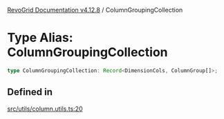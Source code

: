 [RevoGrid Documentation v4.12.8](README.md) / ColumnGroupingCollection

# Type Alias: ColumnGroupingCollection

```ts
type ColumnGroupingCollection: Record<DimensionCols, ColumnGroup[]>;
```

## Defined in

[src/utils/column.utils.ts:20](https://github.com/revolist/revogrid/blob/c3ca1940d3bbc95c0549378ff25b8d267352be31/src/utils/column.utils.ts#L20)
